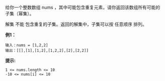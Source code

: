 给你一个整数数组 nums ，其中可能包含重复元素，请你返回该数组所有可能的子集（幂集）。

解集 不能 包含重复的子集。返回的解集中，子集可以按 任意顺序 排列。

**例1：**
```
输入：nums = [1,2,2]
输出：[[],[1],[1,2],[1,2,2],[2],[2,2]]
```

**提示:**
```
1 <= nums.length <= 10
-10 <= nums[i] <= 10
```

